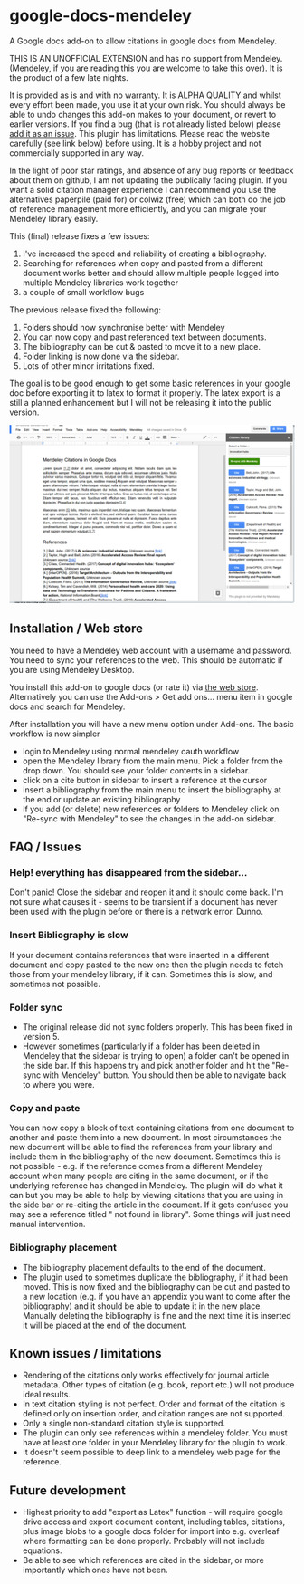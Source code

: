 # google-docs-mendeley

A Google docs add-on to allow citations in google docs from Mendeley.

THIS IS AN UNOFFICIAL EXTENSION and has no support from Mendeley. (Mendeley, if you are reading this you are welcome to take this over). It is the product of a few late nights.

It is provided as is and with no warranty. It is ALPHA QUALITY and whilst every effort been made, you use it at your own risk. You should always be able to undo changes this add-on makes to your document, or revert to earlier versions. If you find a bug (that is not already listed below) please [add it as an issue](https://goo.gl/rQNPji). This plugin has limitations. Please read the website carefully (see link below) before using. It is a hobby project and not commercially supported in any way.

In the light of poor star ratings, and absence of any bug reports or feedback about them on github, I am not updating the publically facing plugin. If you want a solid citation manager experience I can recommend you use the alternatives paperpile (paid for) or colwiz (free) which can both do the job of reference management more efficiently, and you can migrate your Mendeley library easily. 

This (final) release fixes a few issues:
1) I've increased the speed and reliability of creating a bibliography.
2) Searching for references when copy and pasted from a different document works better and should allow multiple people logged into multiple Mendeley libraries work together
3) a couple of small workflow bugs

The previous release fixed the following:
1) Folders should now synchronise better with Mendeley
2) You can now copy and past referenced text between documents.
3) The bibliography can be cut & pasted to move it to a new place.
4) Folder linking is now done via the sidebar.
5) Lots of other minor irritations fixed.

The goal is to be good enough to get some basic references in your google doc before exporting it to latex to format it properly. The latex export is a still a planned enhancement but I will not be releasing it into the public version.

![example usage](/MendeleyCitation.png)

## Installation / Web store

You need to have a Mendeley web account with a username and password. You need to sync your references to the web. This should be automatic if you are using Mendeley Desktop.

You install this add-on to google docs (or rate it) via [the web store](https://goo.gl/cqW9J1). Alternatively you can use the Add-ons > Get add ons... menu item in google docs and search for Mendeley.

After installation you will have a new menu option under Add-ons. The basic workflow is now simpler

* login to Mendeley using normal mendeley oauth workflow
* open the Mendeley library from the main menu. Pick a folder from the drop down. You should see your folder contents in a sidebar.
* click on a cite button in sidebar to insert a reference at the cursor
* insert a bibliography from the main menu to insert the bibliography at the end or update an existing bibliography
* if you add (or delete) new references or folders to Mendeley click on "Re-sync with Mendeley" to see the changes in the add-on sidebar.

## FAQ / Issues

### Help! everything has disappeared from the sidebar...

Don't panic! Close the sidebar and reopen it and it should come back. I'm not sure what causes it - seems to be transient if a document has never been used with the plugin before or there is a network error. Dunno.

### Insert Bibliography is slow

If your document contains references that were inserted in a different document and copy pasted to the new one then the plugin needs to fetch those from your mendeley library, if it can. Sometimes this is slow, and sometimes not possible.

### Folder sync

* The original release did not sync folders properly. This has been fixed in version 5.
* However sometimes (particularly if a folder has been deleted in Mendeley that the sidebar is trying to open) a folder can't be opened in the side bar. If this happens try and pick another folder and hit the "Re-sync with Mendeley" button. You should then be able to navigate back to where you were. 

### Copy and paste

You can now copy a block of text containing citations from one document to another and paste them into a new document. In most circumstances the new document will be able to find the references from your library and include them in the bibliography of the new document. Sometimes this is not possible - e.g. if the reference comes from a different Mendeley account when many people are citing in the same document, or if the underlying reference has changed in Mendeley. The plugin will do what it can but you may be able to help by viewing citations that you are using in the side bar or re-citing the article in the document. If it gets confused you may see a reference titled "<XYZ> not found in library". Some things will just need manual intervention.

### Bibliography placement

* The bibliography placement defaults to the end of the document. 
* The plugin used to sometimes duplicate the bibliography, if it had been moved. This is now fixed and the bibliography can be cut and pasted to a new location (e.g. if you have an appendix you want to come after the bibliography) and it should be able to update it in the new place. Manually deleting the bibliography is fine and the next time it is inserted it will be placed at the end of the document.

## Known issues / limitations

* Rendering of the citations only works effectively for journal article metadata. Other types of citation (e.g. book, report etc.) will not produce ideal results.
* In text citation styling is not perfect. Order and format of the citation is defined only on insertion order, and citation ranges are not supported.
* Only a single non-standard citation style is supported.
* The plugin can only see references within a mendeley folder. You must have at least one folder in your Mendeley library for the plugin to work.
* It doesn't seem possible to deep link to a mendeley web page for the reference.

## Future development

* Highest priority to add "export as Latex" function - will require google drive access and export document content, including tables, citations, plus image blobs to a google docs folder for import into e.g. overleaf where formatting can be done properly. Probably will not include equations.
* Be able to see which references are cited in the sidebar, or more importantly which ones have not been.



